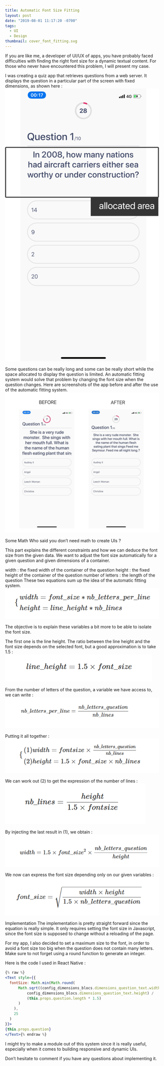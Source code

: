 ```yaml
---
title: Automatic Font Size Fitting
layout: post
date: "2019-08-01 11:17:20 -0700"
tags:
  - UI
  - Design
thumbnail: cover_font_fitting.svg
---
```


If you are like me, a developer of UI/UX of apps, you have probably faced difficulties with finding the right font size for a dynamic textual content. For those who never have encountered this problem, I will present my case.

I was creating a quiz app that retrieves questions from a web server. It displays the question in a particular part of the screen with fixed dimensions, as shown here :
![](/assets/article_pic/screen_app_font_1.png)

Some questions can be really long and some can be really short while the space allocated to display the question is limited. An automatic fitting system would solve that problem by changing the font size when the question changes. Here are screenshots of the app before and after the use of the automatic fitting system.
![](/assets/article_pic/screen_app_font_2.png)

Some Math
Who said you don’t need math to create UIs ?

This part explains the different constraints and how we can deduce the font size from the given data. We want to adjust the font size automatically for a given question and given dimensions of a container.

width : the fixed width of the container of the question
height : the fixed height of the container of the question
number of letters : the length of the question
These two equations sum up the idea of the automatic fitting system.
![](/assets/article_pic/font-sizing/formula1.png)

The objective is to explain these variables a bit more to be able to isolate the font size.

The first one is the line height. The ratio between the line height and the font size depends on the selected font, but a good approximation is to take 1.5 :
![](/assets/article_pic/font-sizing/formula2.png)

From the number of letters of the question, a variable we have access to, we can write :
![](/assets/article_pic/font-sizing/formula3.png)

Putting it all together :
![](/assets/article_pic/font-sizing/formula4.png)

We can work out (2) to get the expression of the number of lines :
![](/assets/article_pic/font-sizing/formula5.png)

By injecting the last result in (1), we obtain :
![](/assets/article_pic/font-sizing/formula6.png)

We now can express the font size depending only on our given variables :
![](/assets/article_pic/font-sizing/formula7.png)

Implementation
The implementation is pretty straight forward since the equation is really simple. It only requires setting the font size in Javascript, since the font size is supposed to change without a reloading of the page.

For my app, I also decided to set a maximum size to the font, in order to avoid a font size too big when the question does not contain many letters. Make sure to not forget using a round function to generate an integer.

Here is the code I used in React Native :

```jsx
{% raw %}
<Text style={{
  fontSize: Math.min(Math.round(
      Math.sqrt((config_dimensions_blocs.dimensions_question_text.width *
          config_dimensions_blocs.dimensions_question_text.height) /
          (this.props.question.length * 1.5)
      )
    ),
    25
  )
}}>
{this.props.question}
</Text>{% endraw %}
```

I might try to make a module out of this system since it is really useful, especially when it comes to building responsive and dynamic UIs.

Don’t hesitate to comment if you have any questions about implementing it.

